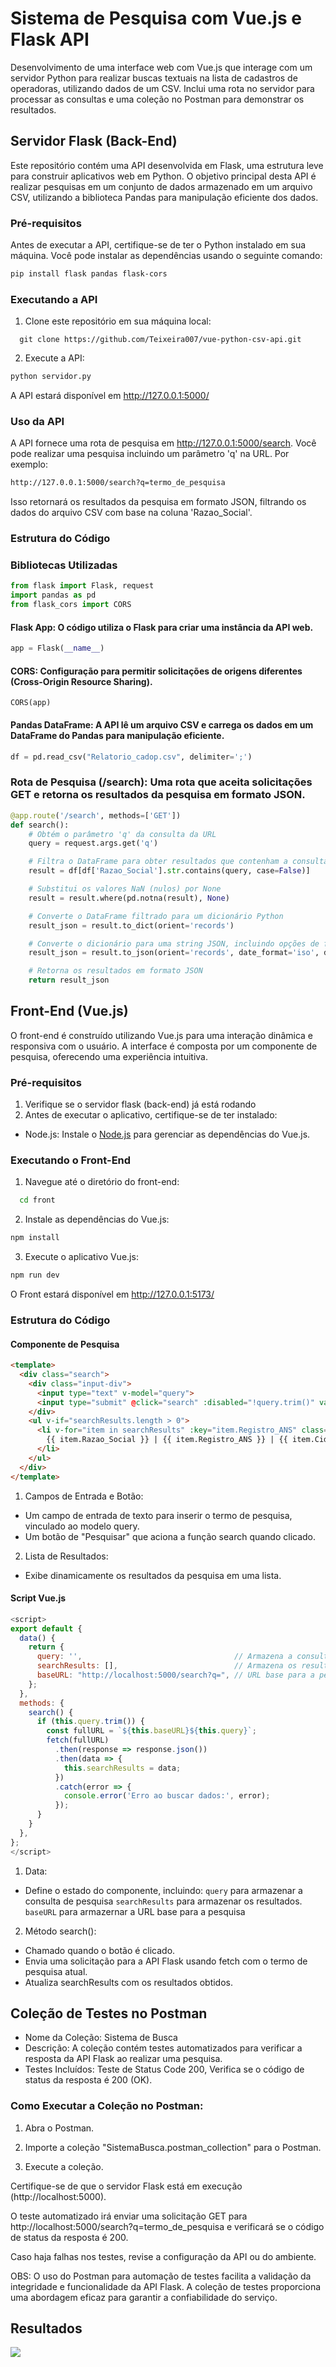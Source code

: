 # Sistema de Pesquisa com Vue.js e Flask API
Desenvolvimento de uma interface web com Vue.js que interage com um servidor Python para realizar buscas textuais na lista de cadastros de operadoras, utilizando dados de um CSV. Inclui uma rota no servidor para processar as consultas e uma coleção no Postman para demonstrar os resultados.

## Servidor Flask (Back-End)
Este repositório contém uma API desenvolvida em Flask, uma estrutura leve para construir aplicativos web em Python. O objetivo principal desta API é realizar pesquisas em um conjunto de dados armazenado em um arquivo CSV, utilizando a biblioteca Pandas para manipulação eficiente dos dados.

### Pré-requisitos
Antes de executar a API, certifique-se de ter o Python instalado em sua máquina. Você pode instalar as dependências usando o seguinte comando:
```bash
pip install flask pandas flask-cors
```

### Executando a API
1. Clone este repositório em sua máquina local:
 ```git
   git clone https://github.com/Teixeira007/vue-python-csv-api.git
 ```
2. Execute a API:
```bash
python servidor.py
```
A API estará disponível em http://127.0.0.1:5000/
### Uso da API
A API fornece uma rota de pesquisa em http://127.0.0.1:5000/search. Você pode realizar uma pesquisa incluindo um parâmetro 'q' na URL. Por exemplo:
```bash
http://127.0.0.1:5000/search?q=termo_de_pesquisa
```
Isso retornará os resultados da pesquisa em formato JSON, filtrando os dados do arquivo CSV com base na coluna 'Razao_Social'.

### Estrutura do Código
### Bibliotecas Utilizadas
```python
from flask import Flask, request
import pandas as pd
from flask_cors import CORS
```

#### Flask App: O código utiliza o Flask para criar uma instância da API web.
```python
app = Flask(__name__)
```

#### CORS: Configuração para permitir solicitações de origens diferentes (Cross-Origin Resource Sharing).
```pyhton
CORS(app)
```
#### Pandas DataFrame: A API lê um arquivo CSV e carrega os dados em um DataFrame do Pandas para manipulação eficiente.
```python
df = pd.read_csv("Relatorio_cadop.csv", delimiter=';')
```
### Rota de Pesquisa (/search): Uma rota que aceita solicitações GET e retorna os resultados da pesquisa em formato JSON.
```python
@app.route('/search', methods=['GET'])
def search():
    # Obtém o parâmetro 'q' da consulta da URL
    query = request.args.get('q')

    # Filtra o DataFrame para obter resultados que contenham a consulta na coluna 'Razao_Social'
    result = df[df['Razao_Social'].str.contains(query, case=False)]

    # Substitui os valores NaN (nulos) por None
    result = result.where(pd.notna(result), None)

    # Converte o DataFrame filtrado para um dicionário Python
    result_json = result.to_dict(orient='records')

    # Converte o dicionário para uma string JSON, incluindo opções de formato
    result_json = result.to_json(orient='records', date_format='iso', default_handler=str)

    # Retorna os resultados em formato JSON
    return result_json
```
## Front-End (Vue.js)
O front-end é construído utilizando Vue.js para uma interação dinâmica e responsiva com o usuário. A interface é composta por um componente de pesquisa, oferecendo uma experiência intuitiva.
### Pré-requisitos
1. Verifique se o servidor flask (back-end) já está rodando
2. Antes de executar o aplicativo, certifique-se de ter instalado:
  - Node.js: Instale o [Node.js](https://nodejs.org/en) para gerenciar as dependências do Vue.js.

### Executando o Front-End
1. Navegue até o diretório do front-end:
 ```bash
   cd front
 ```
2. Instale as dependências do Vue.js:
```bash
npm install
```
3. Execute o aplicativo Vue.js:
```bash
npm run dev
```
O Front estará disponível em http://127.0.0.1:5173/

### Estrutura do Código
#### Componente de Pesquisa
```html
<template>
  <div class="search">
    <div class="input-div">
      <input type="text" v-model="query">
      <input type="submit" @click="search" :disabled="!query.trim()" value="Pesquisar">
    </div>
    <ul v-if="searchResults.length > 0">
      <li v-for="item in searchResults" :key="item.Registro_ANS" class="item">
        {{ item.Razao_Social }} | {{ item.Registro_ANS }} | {{ item.Cidade }} | {{ item.UF }}
      </li>
    </ul>
  </div>
</template>
```
1. Campos de Entrada e Botão:
 - Um campo de entrada de texto para inserir o termo de pesquisa, vinculado ao modelo query.
 - Um botão de "Pesquisar" que aciona a função search quando clicado.
2. Lista de Resultados:
 - Exibe dinamicamente os resultados da pesquisa em uma lista.
#### Script Vue.js
```js
<script>
export default {
  data() {
    return {
      query: '',                                  // Armazena a consulta de pesquisa
      searchResults: [],                          // Armazena os resultados da pesquisa
      baseURL: "http://localhost:5000/search?q=", // URL base para a pesquisa
    };
  },
  methods: {
    search() {
      if (this.query.trim()) {
        const fullURL = `${this.baseURL}${this.query}`;
        fetch(fullURL)
          .then(response => response.json())
          .then(data => {
            this.searchResults = data;
          })
          .catch(error => {
            console.error('Erro ao buscar dados:', error);
          });
      }
    }
  },
};
</script>
```
1. Data:

- Define o estado do componente, incluindo:
  ```query``` para armazenar a consulta de pesquisa
  ```searchResults``` para armazenar os resultados.
  ```baseURL``` para armazernar a URL base para a pesquisa
2. Método search():

 - Chamado quando o botão é clicado.
 - Envia uma solicitação para a API Flask usando fetch com o termo de pesquisa atual.
 - Atualiza searchResults com os resultados obtidos.
## Coleção de Testes no Postman
- Nome da Coleção: Sistema de Busca
- Descrição: A coleção contém testes automatizados para verificar a resposta da API Flask ao realizar uma pesquisa.
- Testes Incluídos: Teste de Status Code 200, Verifica se o código de status da resposta é 200 (OK).

### Como Executar a Coleção no Postman:
1. Abra o Postman.

2. Importe a coleção "SistemaBusca.postman_collection" para o Postman.

3. Execute a coleção.

Certifique-se de que o servidor Flask está em execução (http://localhost:5000).

O teste automatizado irá enviar uma solicitação GET para http://localhost:5000/search?q=termo_de_pesquisa e verificará se o código de status da resposta é 200.

Caso haja falhas nos testes, revise a configuração da API ou do ambiente.

OBS: O uso do Postman para automação de testes facilita a validação da integridade e funcionalidade da API Flask. A coleção de testes proporciona uma abordagem eficaz para garantir a confiabilidade do serviço.

## Resultados
<img src="https://github.com/Teixeira007/vue-python-csv-api/blob/main/image_front.png"/>
